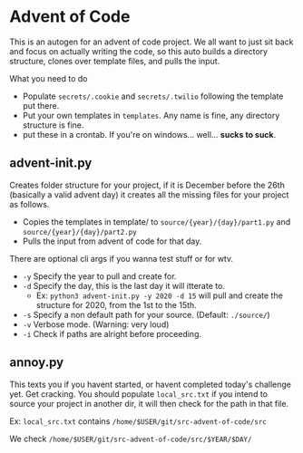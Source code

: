 # Advent of Code

This is an autogen for an advent of code project. We all want to just sit back and focus on actually writing the code, so this auto builds a directory structure, clones over template files, and pulls the input.

What you need to do
- Populate ```secrets/.cookie``` and ```secrets/.twilio``` following the template put there.
- Put your own templates in ```templates```. Any name is fine, any directory structure is fine.
- put these in a crontab. If you're on windows... well... **sucks to suck**.

advent-init.py
-----

Creates folder structure for your project, if it is December before the 26th (basically a valid advent day) it creates all the missing files for your project as follows.

- Copies the templates in template/ to ```source/{year}/{day}/part1.py``` and ```source/{year}/{day}/part2.py```
- Pulls the input from advent of code for that day.

There are optional cli args if you wanna test stuff or for wtv.
- ```-y``` Specify the year to pull and create for.
- ```-d``` Specify the day, this is the last day it will itterate to.
  - Ex: ```python3 advent-init.py -y 2020 -d 15``` will pull and create the structure for 2020, from the 1st to the 15th.
- ```-s``` Specify a non default path for your source. (Default: ```./source/```)
- ```-v``` Verbose mode. (Warning: very loud)
- ```-i``` Check if paths are alright before proceeding.

annoy.py
-----
This texts you if you havent started, or havent completed today's challenge yet. Get cracking.
You should populate ```local_src.txt``` if you intend to source your project in another dir, it will then check for the path in that file. 

Ex: ```local_src.txt``` contains ```/home/$USER/git/src-advent-of-code/src```

We check ```/home/$USER/git/src-advent-of-code/src/$YEAR/$DAY/```
